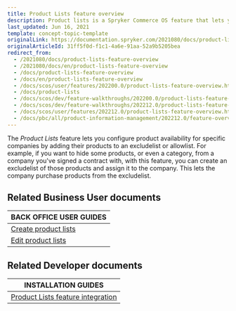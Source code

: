 ```yaml
---
title: Product Lists feature overview
description: Product lists is a Spryker Commerce OS feature that lets you create product lists.
last_updated: Jun 16, 2021
template: concept-topic-template
originalLink: https://documentation.spryker.com/2021080/docs/product-lists-feature-overview
originalArticleId: 31ff5f0d-f1c1-4a6e-91aa-52a9b5205bea
redirect_from:
  - /2021080/docs/product-lists-feature-overview
  - /2021080/docs/en/product-lists-feature-overview
  - /docs/product-lists-feature-overview
  - /docs/en/product-lists-feature-overview
  - /docs/scos/user/features/202200.0/product-lists-feature-overview.html
  - /docs/product-lists
  - /docs/scos/dev/feature-walkthroughs/202200.0/product-lists-feature-walkthrough.html  
  - /docs/scos/dev/feature-walkthroughs/202212.0/product-lists-feature-walkthrough.html  
  - /docs/scos/user/features/202212.0/product-lists-feature-overview.html
  - /docs/pbc/all/product-information-management/202212.0/feature-overviews/product-lists-feature-overview.html
---
```


The *Product Lists* feature lets you configure product availability for specific companies by adding their products to an excludelist or allowlist. For example, if you want to hide some products, or even a category, from a company you've signed a contract with, with this feature, you can create an excludelist of those products and assign it to the company. This lets the company purchase products from the excludelist.

<!-- add a link Enable Barcode Generator for your project -->

## Related Business User documents

|BACK OFFICE USER GUIDES|
|---|
| [Create product lists](/docs/pbc/all/product-information-management/{{page.version}}/base-shop/manage-in-the-back-office/product-lists/create-product-lists.html)  |
| [Edit product lists](/docs/pbc/all/product-information-management/{{page.version}}/base-shop/manage-in-the-back-office/product-lists/edit-product-lists.html)  |

## Related Developer documents

|INSTALLATION GUIDES |
|---------|
| [Product Lists feature integration](/docs/pbc/all/product-information-management/{{page.version}}/base-shop/install-and-upgrade/install-features/install-the-product-lists-catalog-feature.html) |

